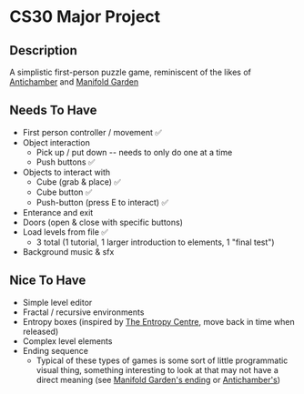# CS30 Major Project

## Description
A simplistic first-person puzzle game, reminiscent of the likes of [Antichamber](https://store.steampowered.com/app/219890/Antichamber/) and [Manifold Garden](https://williamchyr.itch.io/manifoldgarden)

## Needs To Have
* First person controller / movement ✅
* Object interaction
    * Pick up / put down -- needs to only do one at a time
    * Push buttons ✅
* Objects to interact with
    * Cube (grab & place) ✅
    * Cube button ✅
    * Push-button (press E to interact) ✅
* Enterance and exit
* Doors (open & close with specific buttons)
* Load levels from file ✅
    * 3 total (1 tutorial, 1 larger introduction to elements, 1 "final test")
* Background music & sfx

## Nice To Have
* Simple level editor
* Fractal / recursive environments
* Entropy boxes (inspired by [The Entropy Centre](https://www.theentropycentre.com/), move back in time when released)
* Complex level elements
* Ending sequence
    - Typical of these types of games is some sort of little programmatic visual thing, something interesting to look at that may not have a direct meaning (see [Manifold Garden's ending](https://youtu.be/WvsEa2nRCaM) or [Antichamber's](https://youtu.be/a6jGKLxIrjs))